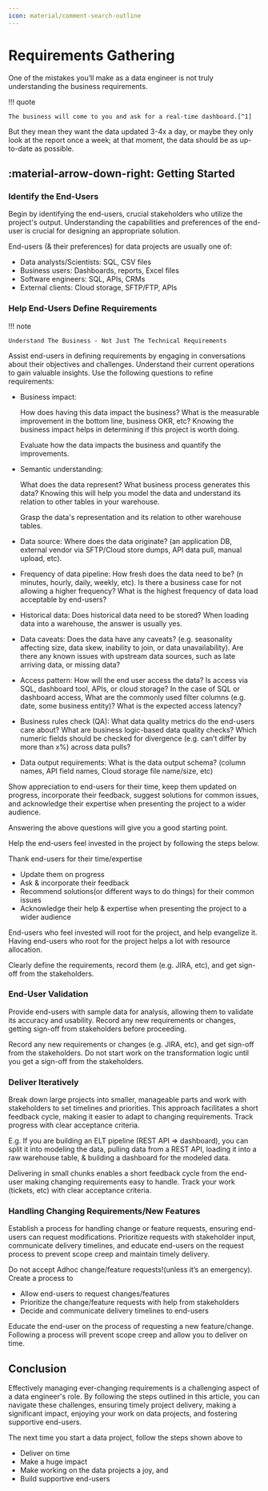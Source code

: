 ```yaml
---
icon: material/comment-search-outline
---
```


# Requirements Gathering

One of the mistakes you’ll make as a data engineer is not truly understanding the
business requirements.

!!! quote

    The business will come to you and ask for a real-time dashboard.[^1]

But they mean they want the data updated 3-4x a day, or maybe they only look at
the report once a week; at that moment, the data should be as up-to-date as
possible.

## :material-arrow-down-right: Getting Started

### Identify the End-Users

Begin by identifying the end-users, crucial stakeholders who utilize the project's
output. Understanding the capabilities and preferences of the end-user is crucial
for designing an appropriate solution.

End-users (& their preferences) for data projects are usually one of:

- Data analysts/Scientists: SQL, CSV files
- Business users: Dashboards, reports, Excel files
- Software engineers: SQL, APIs, CRMs
- External clients: Cloud storage, SFTP/FTP, APIs

### Help End-Users Define Requirements

!!! note

    Understand The Business - Not Just The Technical Requirements

Assist end-users in defining requirements by engaging in conversations about their
objectives and challenges. Understand their current operations to gain valuable
insights. Use the following questions to refine requirements:

- Business impact:

  How does having this data impact the business? What is the measurable improvement in the bottom line, business OKR, etc? Knowing the business impact helps in determining if this project is worth doing.

  Evaluate how the data impacts the business and quantify the improvements.

- Semantic understanding:

  What does the data represent? What business process generates this data? Knowing this will help you model the data and understand its relation to other tables in your warehouse.

  Grasp the data's representation and its relation to other warehouse tables.

- Data source: Where does the data originate? (an application DB, external vendor via SFTP/Cloud store dumps, API data pull, manual upload, etc).

- Frequency of data pipeline: How fresh does the data need to be? (n minutes, hourly, daily, weekly, etc). Is there a business case for not allowing a higher frequency? What is the highest frequency of data load acceptable by end-users?

- Historical data: Does historical data need to be stored? When loading data into a warehouse, the answer is usually yes.

- Data caveats: Does the data have any caveats? (e.g. seasonality affecting size, data skew, inability to join, or data unavailability). Are there any known issues with upstream data sources, such as late arriving data, or missing data?

- Access pattern: How will the end user access the data? Is access via SQL, dashboard tool, APIs, or cloud storage? In the case of SQL or dashboard access, What are the commonly used filter columns (e.g. date, some business entity)? What is the expected access latency?

- Business rules check (QA): What data quality metrics do the end-users care about? What are business logic-based data quality checks? Which numeric fields should be checked for divergence (e.g. can’t differ by more than x%) across data pulls?

- Data output requirements: What is the data output schema? (column names, API field names, Cloud storage file name/size, etc)

Show appreciation to end-users for their time, keep them updated on progress,
incorporate their feedback, suggest solutions for common issues, and acknowledge
their expertise when presenting the project to a wider audience.

Answering the above questions will give you a good starting point.

Help the end-users feel invested in the project by following the steps below.

Thank end-users for their time/expertise

- Update them on progress
- Ask & incorporate their feedback
- Recommend solutions(or different ways to do things) for their common issues
- Acknowledge their help & expertise when presenting the project to a wider audience

End-users who feel invested will root for the project, and help evangelize it. Having end-users who root for the project helps a lot with resource allocation.

Clearly define the requirements, record them (e.g. JIRA, etc), and get sign-off from the stakeholders.

### End-User Validation

Provide end-users with sample data for analysis, allowing them to validate its
accuracy and usability. Record any new requirements or changes, getting sign-off
from stakeholders before proceeding.

Record any new requirements or changes (e.g. JIRA, etc), and get sign-off from
the stakeholders. Do not start work on the transformation logic until you get a
sign-off from the stakeholders.

### Deliver Iteratively

Break down large projects into smaller, manageable parts and work with stakeholders
to set timelines and priorities.
This approach facilitates a short feedback cycle, making it easier to adapt to
changing requirements. Track progress with clear acceptance criteria.

E.g. If you are building an ELT pipeline (REST API => dashboard), you can split
it into modeling the data, pulling data from a REST API, loading it into a raw
warehouse table, & building a dashboard for the modeled data.

Delivering in small chunks enables a short feedback cycle from the end-user making
changing requirements easy to handle. Track your work (tickets, etc) with clear
acceptance criteria.

### Handling Changing Requirements/New Features

Establish a process for handling change or feature requests, ensuring end-users
can request modifications.
Prioritize requests with stakeholder input, communicate delivery timelines, and
educate end-users on the request process to prevent scope creep and maintain
timely delivery.

Do not accept Adhoc change/feature requests!(unless it’s an emergency). Create a process to

- Allow end-users to request changes/features
- Prioritize the change/feature requests with help from stakeholders
- Decide and communicate delivery timelines to end-users

Educate the end-user on the process of requesting a new feature/change.
Following a process will prevent scope creep and allow you to deliver on time.

## Conclusion

Effectively managing ever-changing requirements is a challenging aspect of a
data engineer's role. By following the steps outlined in this article, you can
navigate these challenges, ensuring timely project delivery, making a significant
impact, enjoying your work on data projects, and fostering supportive end-users.

The next time you start a data project, follow the steps shown above to

- Deliver on time
- Make a huge impact
- Make working on the data projects a joy, and
- Build supportive end-users

[^1]: [Becoming a Better Data Engineer Tips](https://seattledataguy.substack.com/p/becoming-a-better-data-engineer-tips)
[^2]: https://www.startdataengineering.com/post/n-questions-data-pipeline-req/
